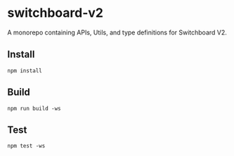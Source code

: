 # switchboard-v2

A monorepo containing APIs, Utils, and type definitions for Switchboard V2.

## Install

```
npm install
```

## Build

```
npm run build -ws
```

## Test

```
npm test -ws
```